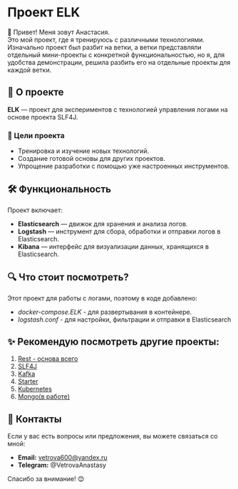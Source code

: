 # Проект ELK

👋 Привет! Меня зовут Анастасия.  
Это мой проект, где я тренируюсь с различными технологиями.
Изначально проект был разбит на ветки, а ветки представляли отдельный мини-проекты с конкретной функциональностью, но я, для удобства демонстрации, решила разбить его на отдельные проекты для каждой ветки.


## 🌟 О проекте
**ELK** — проект для экспериментов с технологией управления логами на основе проекта SLF4J.

### 🎯 Цели проекта
- Тренировка и изучение новых технологий.
- Создание готовой основы для других проектов.
- Упрощение разработки с помощью уже настроенных инструментов.

## 🛠️ Функциональность
Проект включает:
- **Elasticsearch** — движок для хранения и анализа логов.
- **Logstash** — инструмент для сбора, обработки и отправки логов в Elasticsearch.
- **Kibana** — интерфейс для визуализации данных, хранящихся в Elasticsearch.

## 🔍 Что стоит посмотреть?
Этот проект для работы с логами, поэтому в коде добавлено:

- *docker-compose.ELK* - для развертывания в контейнере.
- *logstash.conf* - для настройки, фильтрации и отправки в Elasticsearch
   
## ✨ Рекомендую посмотреть другие проекты:
1. [Rest - основа всего](https://github.com/AnastasiyaVetrova/Rest)
2. [SLF4J](https://github.com/AnastasiyaVetrova/SLF4J)
3. [Kafka](https://github.com/AnastasiyaVetrova/Kafka)
4. [Starter](https://github.com/AnastasiyaVetrova/Starter)
5. [Kubernetes](https://github.com/AnastasiyaVetrova/Kubernetes)
6. [Mongo(в работе)](https://github.com/AnastasiyaVetrova/Mongo)

## 🤝 Контакты
Если у вас есть вопросы или предложения, вы можете связаться со мной:
- **Email:** vetrova600@yandex.ru
- **Telegram:** @VetrovaAnastasy

Спасибо за внимание! 😊
